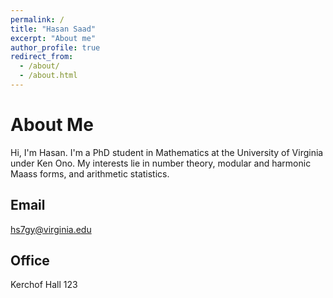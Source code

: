 ```yaml
---
permalink: /
title: "Hasan Saad"
excerpt: "About me"
author_profile: true
redirect_from: 
  - /about/
  - /about.html
---
```



About Me
=====
Hi, I'm Hasan. I'm a PhD student in Mathematics at the University of Virginia under Ken Ono. My interests lie in number theory, modular and harmonic Maass forms, and arithmetic statistics.

Email
----
hs7gy@virginia.edu

Office
----
Kerchof Hall 123

